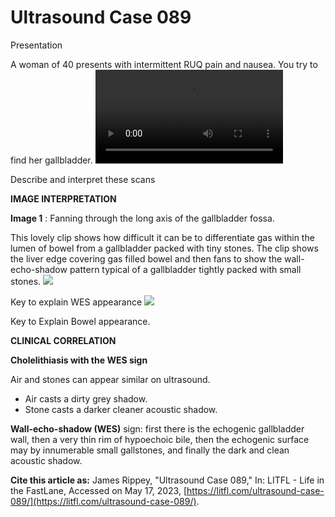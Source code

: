 # Ultrasound Case 089
Presentation


A woman of 40 presents with intermittent RUQ pain and nausea. You try to find her gallbladder.
![](https://litfl.com/wp-content/uploads/2018/12/Ultrasound-Top-100-089-01.mp4)


Describe and interpret these scans

**IMAGE INTERPRETATION** 



**Image 1** : Fanning through the long axis of the gallbladder fossa. 


This lovely clip shows how difficult it can be to differentiate gas within the lumen of bowel from a gallbladder packed with tiny stones. The clip shows the liver edge covering gas filled bowel and then fans to show the wall-echo-shadow pattern typical of a gallbladder tightly packed with small stones. 
![](https://litfl.com/wp-content/uploads/2018/12/Ultrasound-Top-100-089-02-Key-to-bowel-and-dirty-shadow.jpg)

Key to explain WES appearance
![](https://litfl.com/wp-content/uploads/2018/12/Ultrasound-Top-100-089-03-Key-to-WES-and-dark-shadow.jpg)

Key to Explain Bowel appearance.


**CLINICAL CORRELATION** 



**Cholelithiasis with the WES sign** 


Air and stones can appear similar on ultrasound. 

- Air casts a dirty grey shadow. 
- Stone casts a darker cleaner acoustic shadow. 



**Wall-echo-shadow (WES)**  sign: first there is the echogenic gallbladder wall, then a very thin rim of hypoechoic bile, then the echogenic surface may by innumerable small gallstones, and finally the dark and clean acoustic shadow.

**Cite this article as:**  James Rippey, "Ultrasound Case 089," In: LITFL - Life in the FastLane, Accessed on May 17, 2023, [https://litfl.com/ultrasound-case-089/](https://litfl.com/ultrasound-case-089/).


